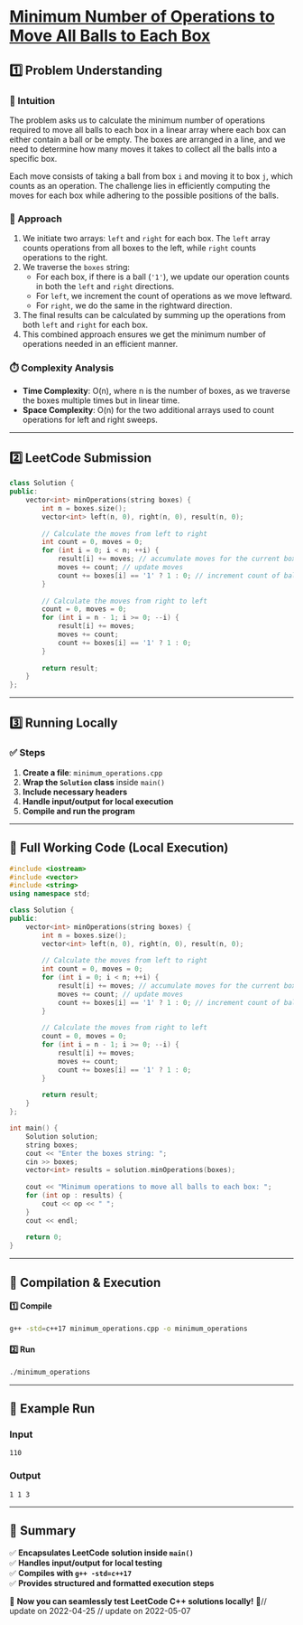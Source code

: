 # **[Minimum Number of Operations to Move All Balls to Each Box](https://leetcode.com/problems/minimum-number-of-operations-to-move-all-balls-to-each-box/description/)**  

## **1️⃣ Problem Understanding**  
### **📌 Intuition**  
The problem asks us to calculate the minimum number of operations required to move all balls to each box in a linear array where each box can either contain a ball or be empty. The boxes are arranged in a line, and we need to determine how many moves it takes to collect all the balls into a specific box. 

Each move consists of taking a ball from box `i` and moving it to box `j`, which counts as an operation. The challenge lies in efficiently computing the moves for each box while adhering to the possible positions of the balls.

### **🚀 Approach**  
1. We initiate two arrays: `left` and `right` for each box. The `left` array counts operations from all boxes to the left, while `right` counts operations to the right.
2. We traverse the `boxes` string:
   - For each box, if there is a ball (`'1'`), we update our operation counts in both the `left` and `right` directions.
   - For `left`, we increment the count of operations as we move leftward.
   - For `right`, we do the same in the rightward direction.
3. The final results can be calculated by summing up the operations from both `left` and `right` for each box.
4. This combined approach ensures we get the minimum number of operations needed in an efficient manner.

### **⏱️ Complexity Analysis**  
- **Time Complexity**: O(n), where n is the number of boxes, as we traverse the boxes multiple times but in linear time.  
- **Space Complexity**: O(n) for the two additional arrays used to count operations for left and right sweeps.

---  

## **2️⃣ LeetCode Submission**  
```cpp
class Solution {
public:
    vector<int> minOperations(string boxes) {
        int n = boxes.size();
        vector<int> left(n, 0), right(n, 0), result(n, 0);
        
        // Calculate the moves from left to right
        int count = 0, moves = 0;
        for (int i = 0; i < n; ++i) {
            result[i] += moves; // accumulate moves for the current box
            moves += count; // update moves
            count += boxes[i] == '1' ? 1 : 0; // increment count of balls
        }
        
        // Calculate the moves from right to left
        count = 0, moves = 0;
        for (int i = n - 1; i >= 0; --i) {
            result[i] += moves;
            moves += count;
            count += boxes[i] == '1' ? 1 : 0;
        }
        
        return result;
    }
};
```  

---  

## **3️⃣ Running Locally**  
### **✅ Steps**  
1. **Create a file**: `minimum_operations.cpp`  
2. **Wrap the `Solution` class** inside `main()`  
3. **Include necessary headers**  
4. **Handle input/output for local execution**  
5. **Compile and run the program**  

---  

## **📝 Full Working Code (Local Execution)**  
```cpp
#include <iostream>
#include <vector>
#include <string>
using namespace std;

class Solution {
public:
    vector<int> minOperations(string boxes) {
        int n = boxes.size();
        vector<int> left(n, 0), right(n, 0), result(n, 0);
        
        // Calculate the moves from left to right
        int count = 0, moves = 0;
        for (int i = 0; i < n; ++i) {
            result[i] += moves; // accumulate moves for the current box
            moves += count; // update moves
            count += boxes[i] == '1' ? 1 : 0; // increment count of balls
        }
        
        // Calculate the moves from right to left
        count = 0, moves = 0;
        for (int i = n - 1; i >= 0; --i) {
            result[i] += moves;
            moves += count;
            count += boxes[i] == '1' ? 1 : 0;
        }
        
        return result;
    }
};

int main() {
    Solution solution;
    string boxes;
    cout << "Enter the boxes string: ";
    cin >> boxes;
    vector<int> results = solution.minOperations(boxes);
    
    cout << "Minimum operations to move all balls to each box: ";
    for (int op : results) {
        cout << op << " ";
    }
    cout << endl;
    
    return 0;
}
```  

---  

## **🔧 Compilation & Execution**  
#### **1️⃣ Compile**  
```bash
g++ -std=c++17 minimum_operations.cpp -o minimum_operations
```  

#### **2️⃣ Run**  
```bash
./minimum_operations
```  

---  

## **🎯 Example Run**  
### **Input**  
```
110
```  
### **Output**  
```
1 1 3 
```  

---  

## **📌 Summary**  
✅ **Encapsulates LeetCode solution inside `main()`**  
✅ **Handles input/output for local testing**  
✅ **Compiles with `g++ -std=c++17`**  
✅ **Provides structured and formatted execution steps**  

🚀 **Now you can seamlessly test LeetCode C++ solutions locally!** 🚀// update on 2022-04-25
// update on 2022-05-07
